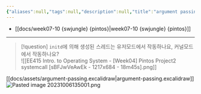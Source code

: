 ```yaml
---
{"aliases":null,"tags":null,"description":null,"title":"argument passing flow {pintos}","created":"2023-10-06T13:27:48","updated":"2023-10-06T18:50:49","dg-publish":true,"permalink":"/docs/argument passing flow {pintos}/","dgPassFrontmatter":true}
---
```


- [[docs/week07-10 {swjungle} {pintos}\|week07-10 {swjungle} {pintos}]]
___

> [!question] `initd`에 의해 생성된 스레드는 유저모드에서 작동하나요, 커널모드에서 작동하나요?  
> ![[EE415 Intro. to Operating System - [Week04] Pintos Project2 systemcall [sBFJwVeAwEk - 1217x684 - 18m45s].png]]

[[docs/assets/argument-passing.excalidraw\|argument-passing.excalidraw]]  
![Pasted image 20231006135001.png](/img/user/docs/assets/Pasted%20image%2020231006135001.png)
